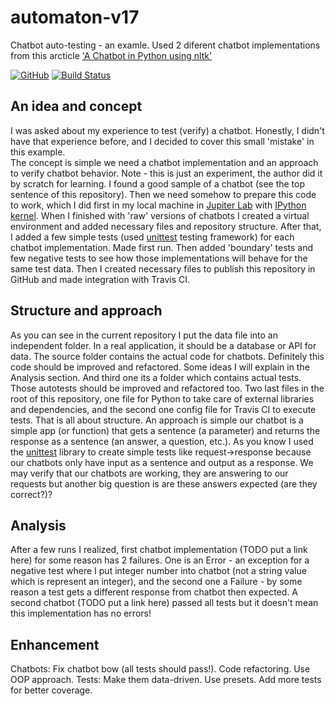 # automaton-v17
Chatbot auto-testing - an examle. Used 2 diferent chatbot implementations from this arcticle ['A Chatbot in Python using nltk'](https://medium.com/swlh/a-chatbot-in-python-using-nltk-938a37a9eacc)

[![GitHub](https://img.shields.io/github/license/mashape/apistatus.svg)](https://github.com/BurhanH/automaton-v17/blob/master/LICENSE)
[![Build Status](https://travis-ci.org/BurhanH/automaton-v17.svg?branch=master)](https://travis-ci.org/BurhanH/automaton-v17)

## An idea and concept
I was asked about my experience to test (verify) a chatbot. Honestly, I didn't have that experience before, and I decided to cover this small 'mistake' in this example. <br>
The concept is simple we need a chatbot implementation and an approach to verify chatbot behavior. Note - this is just an experiment, the author did it by scratch for learning.
I found a good sample of a chatbot (see the top sentence of this repository).
Then we need somehow to prepare this code to work, which I did first in my local machine in [Jupiter Lab](https://jupyterlab.readthedocs.io/en/stable/) with [IPython kernel](https://ipython.org/). When I finished with 'raw' versions of chatbots I created a virtual environment and added necessary files and repository structure. After that, I added a few simple tests (used [unittest]((https://docs.python.org/3/library/unittest.html)) testing framework) for each chatbot implementation. Made first run. Then added 'boundary' tests and few negative tests to see how those implementations will behave for the same test data. Then I created necessary files to publish this repository in GitHub and made integration with Travis CI.

## Structure and approach
As you can see in the current repository I put the data file into an independent folder. In a real application, it should be a database or API for data. 
The source folder contains the actual code for chatbots. Definitely this code should be improved and refactored. Some ideas I will explain in the Analysis section.
And third one its a folder which contains actual tests. Those autotests should be improved and refactored too.
Two last files in the root of this repository, one file for Python to take care of external libraries and dependencies, and the second one config file for Travis CI to execute tests.
That is all about structure.
An approach is simple our chatbot is a simple app (or function) that gets a sentence (a parameter) and returns the response as a sentence (an answer, a question, etc.). As you know I used the [unittest](https://docs.python.org/3/library/unittest.html) library to create simple tests like request->response because our chatbots only have input as a sentence and output as a response.
We may verify that our chatbots are working, they are answering to our requests but another big question is are these answers expected (are they correct?)?

## Analysis
After a few runs I realized, first chatbot implementation (TODO put a link here) for some reason has 2 failures. One is an Error - an exception for a negative test where I put integer number into chatbot (not a string value which is represent an integer), and the second one a Failure - by some reason a test gets a different response from chatbot then expected.
A second chatbot (TODO put a link here) passed all tests but it doesn't mean this implementation has no errors!

## Enhancement
Chatbots: Fix chatbot bow (all tests should pass!). Code refactoring. Use OOP approach.
Tests: Make them data-driven. Use presets. Add more tests for better coverage.
